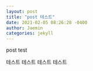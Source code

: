 ```yaml
---
layout: post
title: "post 테스트"
date: 2021-02-05 08:26:28 -0400
author: Jaemin
categories: jekyll
---
```

post test

테스트 테스트 테스트 테스트

